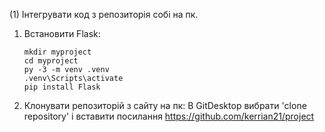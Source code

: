 (1) Інтегрувати код з репозиторія собі на пк.

1. Встановити Flask:
     
       mkdir myproject
       cd myproject
       py -3 -m venv .venv
       .venv\Scripts\activate
       pip install Flask

2. Клонувати репозиторій з сайту на пк:
   В GitDesktop вибрати 'clone repository' і вставити посилання https://github.com/kerrian21/project



